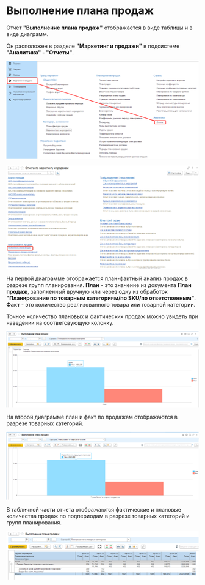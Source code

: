 # Выполнение плана продаж

Отчет **"Выполнение плана продаж"** отображается в виде таблицы и в виде диаграмм.

Он расположен в разделе **"Маркетинг и продажи"** в подсистеме **"Аналитика" - "Отчеты"**. 

[![1][1]][1]

[![2][2]][2]

На первой диаграмме отображается план-фактный анализ продаж в разрезе групп планирования. **План** - это значение из документа **План продаж**, заполненный вручную или через одну из обработок **"Планирование по товарным категориям/по SKU/по ответственным"**. **Факт** - это количество реализованного товара или товарной категории.

Точное количество плановых и фактических продаж можно увидеть при наведении на соответсвующую колонку. 

[![3][3]][3]

На второй диаграмме план и факт по продажам отображаются в разрезе товарных категорий.

[![4][4]][4]

В табличной части отчета отображаются фактические и плановые количества продаж по подпериодам в разрезе товарных категорий и групп планирования. 

[![5][5]][5]

[1]: ImplementationSalesPlan.assets/1.png
[2]: ImplementationSalesPlan.assets/2.png
[3]: ImplementationSalesPlan.assets/3.png
[4]: ImplementationSalesPlan.assets/4.png
[5]: ImplementationSalesPlan.assets/5.png
